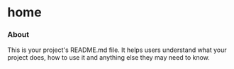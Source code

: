 home
====

### About

This is your project's README.md file. It helps users understand what your
project does, how to use it and anything else they may need to know.
